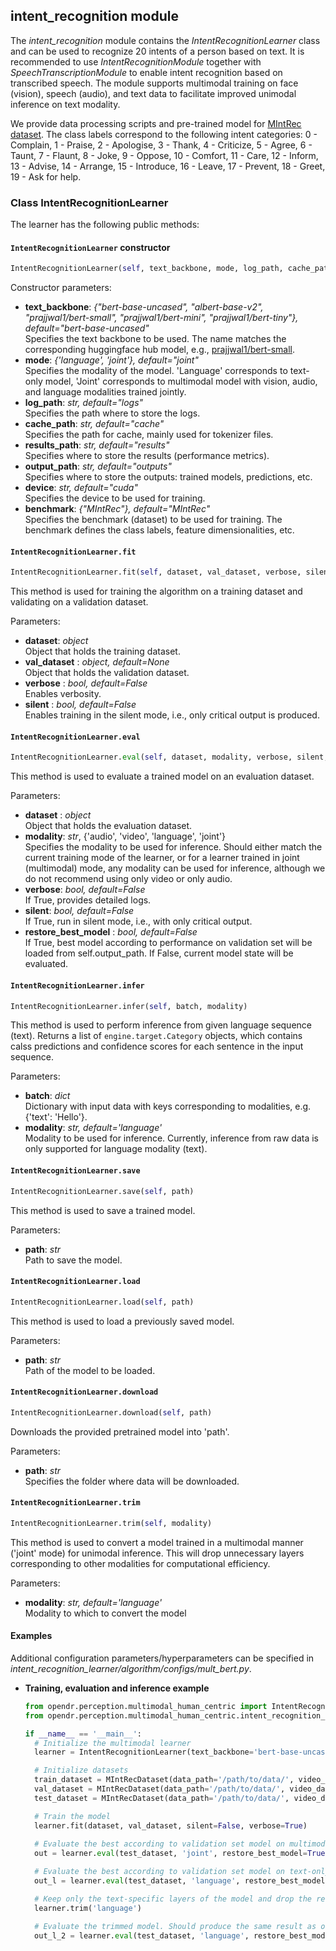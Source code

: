 ## intent_recognition module

The *intent_recognition* module contains the *IntentRecognitionLearner* class and can be used to recognize 20 intents of a person based on text.
It is recommended to use *IntentRecognitionModule* together with *SpeechTranscriptionModule* to enable intent recognition based on transcribed speech.
The module supports multimodal training on face (vision), speech (audio), and text data to facilitate improved unimodal inference on text modality.

We provide data processing scripts and pre-trained model for [MIntRec dataset](https://github.com/thuiar/MIntRec).
The class labels correspond to the following intent categories: 0 - Complain, 1 - Praise, 2 - Apologise, 3 - Thank, 4 - Criticize, 5 - Agree, 6 - Taunt, 7 - Flaunt, 8 - Joke, 9 - Oppose, 10 - Comfort, 11 - Care, 12 - Inform, 13 - Advise, 14 - Arrange, 15 - Introduce, 16 - Leave, 17 - Prevent, 18 - Greet, 19 - Ask for help.

### Class IntentRecognitionLearner

The learner has the following public methods:

#### `IntentRecognitionLearner` constructor
```python
IntentRecognitionLearner(self, text_backbone, mode, log_path, cache_path, results_path, output_path, device, benchmark)
```

Constructor parameters:

- **text_backbone**: *{"bert-base-uncased", "albert-base-v2", "prajjwal1/bert-small", "prajjwal1/bert-mini", "prajjwal1/bert-tiny"}, default="bert-base-uncased"*\
  Specifies the text backbone to be used. The name matches the corresponding huggingface hub model, e.g., [prajjwal1/bert-small](https://huggingface.co/prajjwal1/bert-small).
- **mode**: *{'language', 'joint'}, default="joint"*\
  Specifies the modality of the model. 'Language' corresponds to text-only model, 'Joint' corresponds to multimodal model with vision, audio, and language modalities trained jointly.
- **log_path**: *str, default="logs"*\
  Specifies the path where to store the logs.
- **cache_path**: *str, default="cache"*\
  Specifies the path for cache, mainly used for tokenizer files.
- **results_path**: *str, default="results"*\
  Specifies where to store the results (performance metrics).
- **output_path**: *str, default="outputs"*\
  Specifies where to store the outputs: trained models, predictions, etc.
- **device**: *str, default="cuda"*\
  Specifies the device to be used for training.
- **benchmark**: *{"MIntRec"}, default="MIntRec"*\
  Specifies the benchmark (dataset) to be used for training. The benchmark defines the class labels, feature dimensionalities, etc.

#### `IntentRecognitionLearner.fit`
```python
IntentRecognitionLearner.fit(self, dataset, val_dataset, verbose, silent)
```

This method is used for training the algorithm on a training dataset and validating on a validation dataset.

Parameters:

- **dataset**: *object*\
  Object that holds the training dataset.
- **val_dataset** : *object, default=None*\
  Object that holds the validation dataset.
- **verbose** : *bool, default=False*\
  Enables verbosity.
- **silent** : *bool, default=False*\
  Enables training in the silent mode, i.e., only critical output is produced.

#### `IntentRecognitionLearner.eval`
```python
IntentRecognitionLearner.eval(self, dataset, modality, verbose, silent, restore_best_model)
```

This method is used to evaluate a trained model on an evaluation dataset.

Parameters:

- **dataset** : *object*\
  Object that holds the evaluation dataset.
- **modality**: *str*, {'audio', 'video', 'language', 'joint'}\
  Specifies the modality to be used for inference. Should either match the current training mode of the learner, or for a learner trained in joint (multimodal) mode, any modality can be used for inference, although we do not recommend using only video or only audio.
- **verbose**: *bool, default=False*\
  If True, provides detailed logs.
- **silent**: *bool, default=False*\
  If True, run in silent mode, i.e., with only critical output.
- **restore_best_model** : *bool, default=False*\
  If True, best model according to performance on validation set will be loaded from self.output_path. If False, current model state will be evaluated.

#### `IntentRecognitionLearner.infer`
```python
IntentRecognitionLearner.infer(self, batch, modality)
```

This method is used to perform inference from given language sequence (text).
Returns a list of `engine.target.Category` objects, which contains calss predictions and confidence scores for each sentence in the input sequence.

Parameters:
- **batch**: *dict*\
  Dictionary with input data with keys corresponding to modalities, e.g. {'text': 'Hello'}.
- **modality**: *str, default='language'*\
  Modality to be used for inference. Currently, inference from raw data is only supported for language modality (text).

#### `IntentRecognitionLearner.save`
```python
IntentRecognitionLearner.save(self, path)
```
This method is used to save a trained model.

Parameters:

- **path**: *str*\
  Path to save the model.

#### `IntentRecognitionLearner.load`
```python
IntentRecognitionLearner.load(self, path)
```

This method is used to load a previously saved model.

Parameters:

- **path**: *str*\
  Path of the model to be loaded.

#### `IntentRecognitionLearner.download`
```python
IntentRecognitionLearner.download(self, path)
```

Downloads the provided pretrained model into 'path'.

Parameters:

- **path**: *str*\
  Specifies the folder where data will be downloaded. 

#### `IntentRecognitionLearner.trim`
```python
IntentRecognitionLearner.trim(self, modality)
```

This method is used to convert a model trained in a multimodal manner ('joint' mode) for unimodal inference. This will drop unnecessary layers corresponding to other modalities for computational efficiency.

Parameters:
- **modality**: *str, default='language'*\
  Modality to which to convert the model

#### Examples

Additional configuration parameters/hyperparameters can be specified in *intent_recognition_learner/algorithm/configs/mult_bert.py*.

* **Training, evaluation and inference example**

  ```python
  from opendr.perception.multimodal_human_centric import IntentRecognitionLearner
  from opendr.perception.multimodal_human_centric.intent_recognition_learner.algorithm.data.mm_pre import MIntRecDataset

  if __name__ == '__main__':
    # Initialize the multimodal learner
    learner = IntentRecognitionLearner(text_backbone='bert-base-uncased', mode='joint', log_path='logs', cache_path='cache', results_path='results', output_path='outputs')

    # Initialize datasets
    train_dataset = MIntRecDataset(data_path='/path/to/data/', video_data_path='/path/to/video', audio_data_path='/path/to/audio', text_backbone='bert-base-uncased', split='train')
    val_dataset = MIntRecDataset(data_path='/path/to/data/', video_data_path='/path/to/video', audio_data_path='/path/to/audio', text_backbone='bert-base-uncased', split='dev')
    test_dataset = MIntRecDataset(data_path='/path/to/data/', video_data_path='/path/to/video', audio_data_path='/path/to/audio', text_backbone='bert-base-uncased', split='test')

    # Train the model
    learner.fit(dataset, val_dataset, silent=False, verbose=True)
 
    # Evaluate the best according to validation set model on multimodal input
    out = learner.eval(test_dataset, 'joint', restore_best_model=True)

    # Evaluate the best according to validation set model on text-only input
    out_l = learner.eval(test_dataset, 'language', restore_best_model=True)

    # Keep only the text-specific layers of the model and drop the rest
    learner.trim('language')

    # Evaluate the trimmed model. Should produce the same result as out_l.
    out_l_2 = learner.eval(test_dataset, 'language', restore_best_model=False)
  ```
